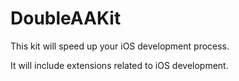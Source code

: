 DoubleAAKit
===========

This kit will speed up your iOS development process.

It will include extensions related to iOS development.
